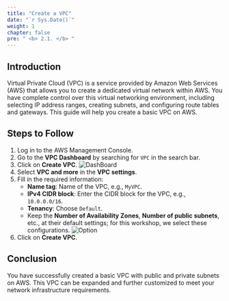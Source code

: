 ```yaml
---
title: "Create a VPC"
date: "`r Sys.Date()`"
weight: 1
chapter: false
pre: " <b> 2.1. </b> "
---
```


## Introduction

Virtual Private Cloud (VPC) is a service provided by Amazon Web Services (AWS) that allows you to create a dedicated virtual network within AWS. You have complete control over this virtual networking environment, including selecting IP address ranges, creating subnets, and configuring route tables and gateways. This guide will help you create a basic VPC on AWS.

## Steps to Follow

1. Log in to the AWS Management Console.
2. Go to the **VPC Dashboard** by searching for `VPC` in the search bar.
3. Click on **Create VPC**.
![DashBoard](/images/2-TaskList/2.1-CreateVPC/dashboard-1.png)
4. Select **VPC and more** in the **VPC settings**.
5. Fill in the required information:
   - **Name tag**: Name of the VPC, e.g., `MyVPC`.
   - **IPv4 CIDR block**: Enter the CIDR block for the VPC, e.g., `10.0.0.0/16`.
   - **Tenancy**: Choose `Default`.
   - Keep the **Number of Availability Zones**, **Number of public subnets**, etc., at their default settings; for this workshop, we select these configurations.
![Option](/images/2-TaskList/2.1-CreateVPC/option.png)
6. Click on **Create VPC**.

## Conclusion

You have successfully created a basic VPC with public and private subnets on AWS. This VPC can be expanded and further customized to meet your network infrastructure requirements.
